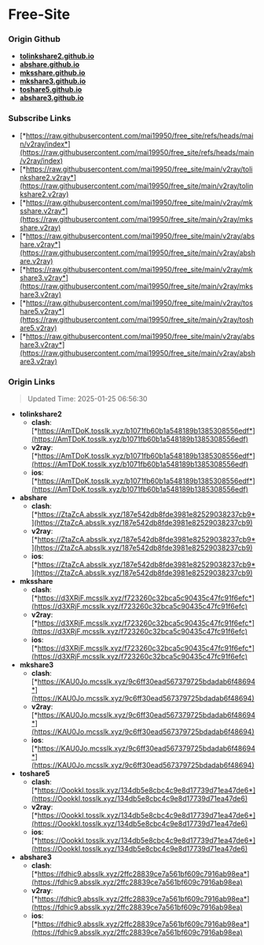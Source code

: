 # Free-Site

### Origin Github

- [**tolinkshare2.github.io**](https://github.com/tolinkshare2/tolinkshare2.github.io)
- [**abshare.github.io**](https://github.com/abshare/abshare.github.io)
- [**mksshare.github.io**](https://github.com/mksshare/mksshare.github.io)
- [**mkshare3.github.io**](https://github.com/mkshare3/mkshare3.github.io)
- [**toshare5.github.io**](https://github.com/toshare5/toshare5.github.io)
- [**abshare3.github.io**](https://github.com/abshare3/abshare3.github.io)

### Subscribe Links

- [*https://raw.githubusercontent.com/mai19950/free_site/refs/heads/main/v2ray/index*](https://raw.githubusercontent.com/mai19950/free_site/refs/heads/main/v2ray/index)
- [*https://raw.githubusercontent.com/mai19950/free_site/main/v2ray/tolinkshare2.v2ray*](https://raw.githubusercontent.com/mai19950/free_site/main/v2ray/tolinkshare2.v2ray)
- [*https://raw.githubusercontent.com/mai19950/free_site/main/v2ray/mksshare.v2ray*](https://raw.githubusercontent.com/mai19950/free_site/main/v2ray/mksshare.v2ray)
- [*https://raw.githubusercontent.com/mai19950/free_site/main/v2ray/abshare.v2ray*](https://raw.githubusercontent.com/mai19950/free_site/main/v2ray/abshare.v2ray)
- [*https://raw.githubusercontent.com/mai19950/free_site/main/v2ray/mkshare3.v2ray*](https://raw.githubusercontent.com/mai19950/free_site/main/v2ray/mkshare3.v2ray)
- [*https://raw.githubusercontent.com/mai19950/free_site/main/v2ray/toshare5.v2ray*](https://raw.githubusercontent.com/mai19950/free_site/main/v2ray/toshare5.v2ray)
- [*https://raw.githubusercontent.com/mai19950/free_site/main/v2ray/abshare3.v2ray*](https://raw.githubusercontent.com/mai19950/free_site/main/v2ray/abshare3.v2ray)

### Origin Links

> Updated Time: 2025-01-25 06:56:30

- **tolinkshare2**
  - **clash**: [*https://AmTDoK.tosslk.xyz/b1071fb60b1a548189b1385308556edf*](https://AmTDoK.tosslk.xyz/b1071fb60b1a548189b1385308556edf)
  - **v2ray**: [*https://AmTDoK.tosslk.xyz/b1071fb60b1a548189b1385308556edf*](https://AmTDoK.tosslk.xyz/b1071fb60b1a548189b1385308556edf)
  - **ios**: [*https://AmTDoK.tosslk.xyz/b1071fb60b1a548189b1385308556edf*](https://AmTDoK.tosslk.xyz/b1071fb60b1a548189b1385308556edf)
- **abshare**
  - **clash**: [*https://ZtaZcA.absslk.xyz/187e542db8fde3981e82529038237cb9*](https://ZtaZcA.absslk.xyz/187e542db8fde3981e82529038237cb9)
  - **v2ray**: [*https://ZtaZcA.absslk.xyz/187e542db8fde3981e82529038237cb9*](https://ZtaZcA.absslk.xyz/187e542db8fde3981e82529038237cb9)
  - **ios**: [*https://ZtaZcA.absslk.xyz/187e542db8fde3981e82529038237cb9*](https://ZtaZcA.absslk.xyz/187e542db8fde3981e82529038237cb9)
- **mksshare**
  - **clash**: [*https://d3XRjF.mcsslk.xyz/f723260c32bca5c90435c47fc91f6efc*](https://d3XRjF.mcsslk.xyz/f723260c32bca5c90435c47fc91f6efc)
  - **v2ray**: [*https://d3XRjF.mcsslk.xyz/f723260c32bca5c90435c47fc91f6efc*](https://d3XRjF.mcsslk.xyz/f723260c32bca5c90435c47fc91f6efc)
  - **ios**: [*https://d3XRjF.mcsslk.xyz/f723260c32bca5c90435c47fc91f6efc*](https://d3XRjF.mcsslk.xyz/f723260c32bca5c90435c47fc91f6efc)
- **mkshare3**
  - **clash**: [*https://KAU0Jo.mcsslk.xyz/9c6ff30ead567379725bdadab6f48694*](https://KAU0Jo.mcsslk.xyz/9c6ff30ead567379725bdadab6f48694)
  - **v2ray**: [*https://KAU0Jo.mcsslk.xyz/9c6ff30ead567379725bdadab6f48694*](https://KAU0Jo.mcsslk.xyz/9c6ff30ead567379725bdadab6f48694)
  - **ios**: [*https://KAU0Jo.mcsslk.xyz/9c6ff30ead567379725bdadab6f48694*](https://KAU0Jo.mcsslk.xyz/9c6ff30ead567379725bdadab6f48694)
- **toshare5**
  - **clash**: [*https://OookkI.tosslk.xyz/134db5e8cbc4c9e8d17739d71ea47de6*](https://OookkI.tosslk.xyz/134db5e8cbc4c9e8d17739d71ea47de6)
  - **v2ray**: [*https://OookkI.tosslk.xyz/134db5e8cbc4c9e8d17739d71ea47de6*](https://OookkI.tosslk.xyz/134db5e8cbc4c9e8d17739d71ea47de6)
  - **ios**: [*https://OookkI.tosslk.xyz/134db5e8cbc4c9e8d17739d71ea47de6*](https://OookkI.tosslk.xyz/134db5e8cbc4c9e8d17739d71ea47de6)
- **abshare3**
  - **clash**: [*https://fdhic9.absslk.xyz/2ffc28839ce7a561bf609c7916ab98ea*](https://fdhic9.absslk.xyz/2ffc28839ce7a561bf609c7916ab98ea)
  - **v2ray**: [*https://fdhic9.absslk.xyz/2ffc28839ce7a561bf609c7916ab98ea*](https://fdhic9.absslk.xyz/2ffc28839ce7a561bf609c7916ab98ea)
  - **ios**: [*https://fdhic9.absslk.xyz/2ffc28839ce7a561bf609c7916ab98ea*](https://fdhic9.absslk.xyz/2ffc28839ce7a561bf609c7916ab98ea)
